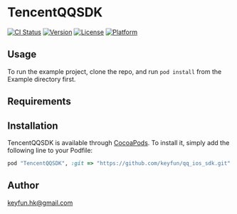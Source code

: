 # TencentQQSDK

[![CI Status](http://img.shields.io/travis/kana_app/TencentQQSDK.svg?style=flat)](https://travis-ci.org/kana_app/TencentQQSDK)
[![Version](https://img.shields.io/cocoapods/v/TencentQQSDK.svg?style=flat)](http://cocoapods.org/pods/TencentQQSDK)
[![License](https://img.shields.io/cocoapods/l/TencentQQSDK.svg?style=flat)](http://cocoapods.org/pods/TencentQQSDK)
[![Platform](https://img.shields.io/cocoapods/p/TencentQQSDK.svg?style=flat)](http://cocoapods.org/pods/TencentQQSDK)

## Usage

To run the example project, clone the repo, and run `pod install` from the Example directory first.

## Requirements

## Installation

TencentQQSDK is available through [CocoaPods](http://cocoapods.org). To install
it, simply add the following line to your Podfile:

```ruby
pod "TencentQQSDK", :git => "https://github.com/keyfun/qq_ios_sdk.git"
```

## Author

keyfun.hk@gmail.com
